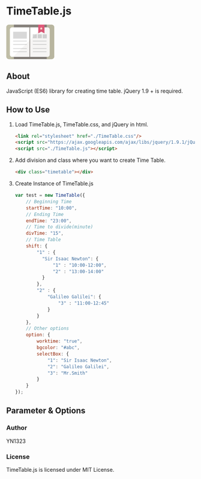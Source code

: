 # TimeTable.js
![NOTE_ICON](img/note.png)
## About
JavaScript (ES6) library for creating time table.
jQuery 1.9 + is required.

## How to Use
   1. Load TimeTable.js, TimeTable.css, and jQuery in html.
      ```html
      <link rel="stylesheet" href="./TimeTable.css"/>
      <script src="https://ajax.googleapis.com/ajax/libs/jquery/1.9.1/jQuery.min.js"></script>
      <script src="./TimeTable.js"></script>
      ```
   1. Add division and class where you want to create Time Table.
      ```html
      <div class="timetable"></div>
      ```
   1. Create Instance of TimeTable.js
      ```js
      var test = new TimeTable({
          // Beginning Time
          startTime: "10:00",
          // Ending Time
          endTime: "23:00",
          // Time to divide(minute)
          divTime: "15",
          // Time Table
          shift: {
              "1" : {
                "Sir Isaac Newton": {
                    "1" : "10:00-12:00",
                    "2" : "13:00-14:00"
                }
              },
              "2" : {
                  "Galileo Galilei": {
                      "3" : "11:00-12:45"
                  }
              }
          },
          // Other options
          option: {
              worktime: "true",
              bgcolor: "#abc",
              selectBox: {
                  "1": "Sir Isaac Newton",
                  "2": "Galileo Galilei",
                  "3": "Mr.Smith"
              }
          }
      });
      ```

## Parameter & Options

### Author
YN1323

### License
TimeTable.js is licensed under MIT License.